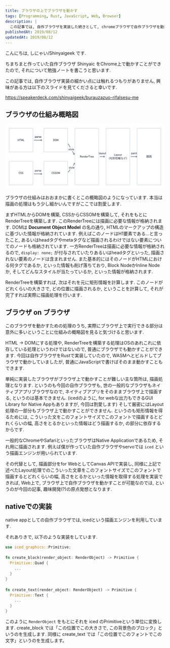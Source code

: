 ```yaml
---
title: ブラウザの上でブラウザを動かす
tags: [Programming, Rust, JavaScript, Web, Browser]
description: |
  この記事では, 自作ブラウザを実装した続きとして, chromeブラウザで自作ブラウザを動かす, ということをしようと思います.
publishedAt: 2019/08/12
updatedAt: 2019/08/12
---
```


こんにちは, しにゃい/Shinyaigeek です.


ちまちまと作っていた自作ブラウザ Shinyaic をChrome上で動かすことができたので, それについて勉強ノートを書こうと思います.

この記事では, 自作ブラウザ実装の細かい点には触れるつもりがありません, 興味がある方は以下のスライドを見てくださると幸いです.

https://speakerdeck.com/shinyaigeek/burauzazuo-rifalsesu-me

## ブラウザの仕組み概略図

![](/assets/browser-on-browser/sys.png)

ブラウザの仕組みはおおまかに書くとこの概略図のようになっています. 本当は描画の処理はもう少し細かいんですがここでは割愛します.

まずHTMLからDOMを構築, CSSからCSSOMを構築して, それをもとにRenderTreeを構築します. このRenderTreeには描画に必要な情報が格納されます. DOMは **Document Object Model** の名の通り, HTMLのマークアップの構造に基づいた情報が格納されています. 例えばこのノードはH1要素である...と言ったこと, あるいはheadタグやmetaタグなど描画されるわけではない要素についてのノードも格納されています. 一方RenderTreeは描画に必要な情報が格納されるので, `display: none;` が付与されていたりあるいはheadタグといった, 描画されない要素のノードは含まれません. また基本的にはそのノードがHTMLにおける何タグであるか, といった情報も削げ落ちており, Block NodeかInline Nodeか, そしてどんなスタイルが当たっているか, といった情報が格納されます.

RenderTreeを構築すれば, 次はそれを元に矩形情報を計算します. このノードがどれくらいの大きさで, どの位置に描画されるか, ということを計算して, それが完了すれば実際に描画処理を行います.

## ブラウザ on ブラウザ

このブラウザを動かすための処理のうち, 実際にブラウザ上で実行できる部分は意外に多いということに仕組みの概略図を見ると気づけると思います.

HTML -> DOMにする処理や, RenderTreeを構築する処理はOSのあれこれに依存している処理というわけではないので, 普通にブラウザでも動かすことができます. 今回は自作ブラウザをRustで実装していたので, WASMへとビルドしてブラウザで動かしていましたが, 普通にJavaScriptで書けばそのまま動かすこともできます.

単純に実装したブラウザがブラウザ上で動かすことが難しい主な箇所は, 描画処理となります. というのも今回の自作ブラウザも, 世の一般的なブラウザもネイティブアプリブラウザなので, ネイティブアプリをそのままブラウザ上で描画する, というのは基本できません. (icedのように, for webな出力もできるGUI Library for Native Appもありますが, 今回は割愛します)
そして厳密にはLayout処理の一部分もブラウザ上で動かすことができません. というのも矩形情報を得るためには, こういった文をこのフォントサイズでこのフォントで描画するとどれくらいの幅, 高さをとるかといった情報はどう描画するか, の部分に依存するからです.

一般的なChromeやSafariといったブラウザはNative Applicationであるため, それ用に描画されます. 例えば僕が作っていた自作ブラウザやservoでは `iced` という描画エンジンが用いられています.

その代替として, 描画部分をfor WebとしてCanvas APIで実装し, 同様に上記で述べたLayout処理でのこういった文章をこのフォントサイズでこのフォントで描画するとどれくらいの幅, 高さをとるかといった情報を取得する処理を実装できれば, Web上で, ブラウザ上で自作ブラウザを動かすことが可能なのでは, というのが今回の記事, 趣味開発(?)の原点発想となります.

## nativeでの実装

native appとしての自作ブラウザでは, icedという描画エンジンを利用しています.

それありきで, 以下のような実装をしています.

```rust
use iced_graphics::Primitive;

fn create_block(render_object: RenderObject) -> Primitive {
  Primitive::Quad {
    ...
  }
}

fn create_text(render_object: RenderObject) -> Primitive {
  Primitive::Text {
    ...
  }
}

```

このように `RenderObject` をもとにそれを iced のPrimitiveという単位に変換します. create_block では「この位置でこの大きさで, この背景色のブロック」というのを生成します. 同様に create_text では「この位置でこのフォントでこの文字」というのを生成します。



